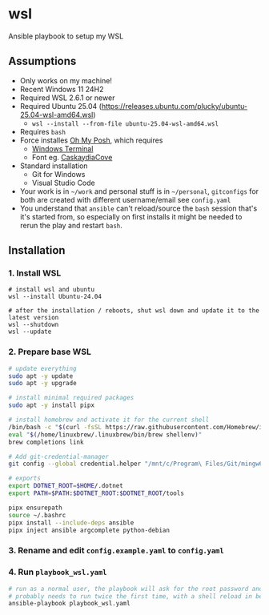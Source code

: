 # wsl
Ansible playbook to setup my WSL

## Assumptions

* Only works on my machine!
* Recent Windows 11 24H2
* Required WSL 2.6.1 or newer
* Required Ubuntu 25.04 (https://releases.ubuntu.com/plucky/ubuntu-25.04-wsl-amd64.wsl)
  * `wsl --install --from-file ubuntu-25.04-wsl-amd64.wsl`
* Requires `bash`
* Force installes [Oh My Posh](https://ohmyposh.dev/), which requires
  * [Windows Terminal](https://github.com/microsoft/terminal) 
  * Font eg. [CaskaydiaCove](https://github.com/ryanoasis/nerd-fonts/releases/download/v3.4.0/CascadiaCode.zip)
* Standard installation
  * Git for Windows
  * Visual Studio Code
* Your work is in `~/work` and personal stuff is in `~/personal`, `gitconfigs` for both are created with different username/email see `config.yaml`
* You understand that `ansible` can't reload/source the `bash` session that's it's started from, so especially on first installs it might be needed to rerun the play and restart `bash`.

## Installation

### 1. Install WSL
```shell
# install wsl and ubuntu
wsl --install Ubuntu-24.04

# after the installation / reboots, shut wsl down and update it to the latest version
wsl --shutdown
wsl --update
```

### 2. Prepare base WSL
```bash
# update everything
sudo apt -y update
sudo apt -y upgrade

# install minimal required packages
sudo apt -y install pipx

# install homebrew and activate it for the current shell
/bin/bash -c "$(curl -fsSL https://raw.githubusercontent.com/Homebrew/install/HEAD/install.sh)"
eval "$(/home/linuxbrew/.linuxbrew/bin/brew shellenv)"
brew completions link

# Add git-credential-manager
git config --global credential.helper "/mnt/c/Program\ Files/Git/mingw64/bin/git-credential-manager.exe"

# exports
export DOTNET_ROOT=$HOME/.dotnet
export PATH=$PATH:$DOTNET_ROOT:$DOTNET_ROOT/tools

pipx ensurepath
source ~/.bashrc
pipx install --include-deps ansible
pipx inject ansible argcomplete python-debian
```

### 3. Rename and edit `config.example.yaml` to `config.yaml`

### 4. Run `playbook_wsl.yaml`
```bash
# run as a normal user, the playbook will ask for the root password and elevate when needed!
# probably needs to run twice the first time, with a shell reload in between
ansible-playbook playbook_wsl.yaml
```
